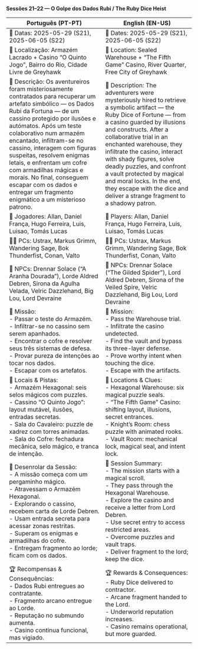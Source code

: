 **Sessões 21–22 — O Golpe dos Dados Rubi / The Ruby Dice Heist**

| Português (PT-PT)                                                                                                                                                                                                                                                                                                                                                                                                                                                                  | English (EN-US)                                                                                                                                                                                                                                                                                                                                                                                                                                                    |
| ---------------------------------------------------------------------------------------------------------------------------------------------------------------------------------------------------------------------------------------------------------------------------------------------------------------------------------------------------------------------------------------------------------------------------------------------------------------------------------- | ------------------------------------------------------------------------------------------------------------------------------------------------------------------------------------------------------------------------------------------------------------------------------------------------------------------------------------------------------------------------------------------------------------------------------------------------------------------ |
| 📅 Datas: 2025-05-29 (S21), 2025-06-05 (S22)                                                                                                                                                                                                                                                                                                                                                                                                                                       | 📅 Dates: 2025-05-29 (S21), 2025-06-05 (S22)                                                                                                                                                                                                                                                                                                                                                                                                                       |
| 📍 Localização: Armazém Lacrado + Casino “O Quinto Jogo”, Bairro do Rio, Cidade Livre de Greyhawk                                                                                                                                                                                                                                                                                                                                                                                  | 📍 Location: Sealed Warehouse + “The Fifth Game” Casino, River Quarter, Free City of Greyhawk                                                                                                                                                                                                                                                                                                                                                                      |
| 📝 Descrição: Os aventureiros foram misteriosamente contratados para recuperar um artefato simbólico — os Dados Rubi da Fortuna — de um cassino protegido por ilusões e autómatos. Após um teste colaborativo num armazém encantado, infiltram-se no cassino, interagem com figuras suspeitas, resolvem enigmas letais, e enfrentam um cofre com armadilhas mágicas e morais. No final, conseguem escapar com os dados e entregar um fragmento enigmático a um misterioso patrono. | 📝 Description: The adventurers were mysteriously hired to retrieve a symbolic artifact — the Ruby Dice of Fortune — from a casino guarded by illusions and constructs. After a collaborative trial in an enchanted warehouse, they infiltrate the casino, interact with shady figures, solve deadly puzzles, and confront a vault protected by magical and moral locks. In the end, they escape with the dice and deliver a strange fragment to a shadowy patron. |
| 🎲 Jogadores: Allan, Daniel França, Hugo Ferreira, Luis, Luisao, Tomás Lucas                                                                                                                                                                                                                                                                                                                                                                                                       | 🎲 Players: Allan, Daniel França, Hugo Ferreira, Luis, Luisao, Tomás Lucas                                                                                                                                                                                                                                                                                                                                                                                         |
| 🧙‍♂️ PCs: Ustrax, Markus Grimm, Wandering Sage, Bok Thunderfist, Conan, Valto                                                                                                                                                                                                                                                                                                                                                                                                     | 🧙‍♂️ PCs: Ustrax, Markus Grimm, Wandering Sage, Bok Thunderfist, Conan, Valto                                                                                                                                                                                                                                                                                                                                                                                     |
| 👥 NPCs: Drennar Solace (“A Aranha Dourada”), Lorde Aldred Debren, Sirona da Agulha Velada, Velric Dazzlehand, Big Lou, Lord Devraine                                                                                                                                                                                                                                                                                                                                              | 👥 NPCs: Drennar Solace (“The Gilded Spider”), Lord Aldred Debren, Sirona of the Veiled Spire, Velric Dazzlehand, Big Lou, Lord Devraine                                                                                                                                                                                                                                                                                                                           |
| 🎯 Missão:  <br>- Passar o teste do Armazém.  <br>- Infiltrar-se no cassino sem serem apanhados.  <br>- Encontrar o cofre e resolver seus três sistemas de defesa.  <br>- Provar pureza de intenções ao tocar nos dados.  <br>- Escapar com os artefatos.                                                                                                                                                                                                                          | 🎯 Mission:  <br>- Pass the Warehouse trial.  <br>- Infiltrate the casino undetected.  <br>- Find the vault and bypass its three-layer defense.  <br>- Prove worthy intent when touching the dice.  <br>- Escape with the artifacts.                                                                                                                                                                                                                               |
| 📌 Locais & Pistas:  <br>- Armazém Hexagonal: seis selos mágicos com puzzles.  <br>- Cassino “O Quinto Jogo”: layout mutável, ilusões, entradas secretas.  <br>- Sala do Cavaleiro: puzzle de xadrez com torres animadas.  <br>- Sala do Cofre: fechadura mecânica, selo mágico, e tranca de intenção.                                                                                                                                                                             | 📌 Locations & Clues:  <br>- Hexagonal Warehouse: six magical puzzle seals.  <br>- “The Fifth Game” Casino: shifting layout, illusions, secret entrances.  <br>- Knight’s Room: chess puzzle with animated rooks.  <br>- Vault Room: mechanical lock, magical seal, and intent lock.                                                                                                                                                                               |
| 📜 Desenrolar da Sessão:  <br>- A missão começa com um pergaminho mágico.  <br>- Atravessam o Armazém Hexagonal.  <br>- Explorando o cassino, recebem carta de Lorde Debren.  <br>- Usam entrada secreta para acessar zonas restritas.  <br>- Superam os enigmas e armadilhas do cofre.  <br>- Entregam fragmento ao lorde; ficam com os dados.                                                                                                                                    | 📜 Session Summary:  <br>- The mission starts with a magical scroll.  <br>- They pass through the Hexagonal Warehouse.  <br>- Explore the casino and receive a letter from Lord Debren.  <br>- Use secret entry to access restricted areas.  <br>- Overcome puzzles and vault traps.  <br>- Deliver fragment to the lord; keep the dice.                                                                                                                           |
| 🏆 Recompensas & Consequências:  <br>- Dados Rubi entregues ao contratante.  <br>- Fragmento arcano entregue ao Lorde.  <br>- Reputação no submundo aumenta.  <br>- Casino continua funcional, mas vigiado.                                                                                                                                                                                                                                                                        | 🏆 Rewards & Consequences:  <br>- Ruby Dice delivered to contractor.  <br>- Arcane fragment handed to the Lord.  <br>- Underworld reputation increases.  <br>- Casino remains operational, but more guarded.                                                                                                                                                                                                                                                       |
